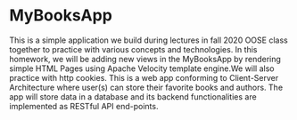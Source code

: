 # MyBooksApp

This is a simple application we build during lectures in fall 2020 OOSE class together to practice with various concepts and technologies. In this homework, we 
will be adding new views in the MyBooksApp by rendering simple HTML Pages using Apache Velocity template engine.We will also practice with http cookies. 
This is a web app conforming to Client-Server Architecture where user(s) can store their favorite books and authors. The app
will store data in a database and its backend functionalities are implemented as RESTful API end-points. 
